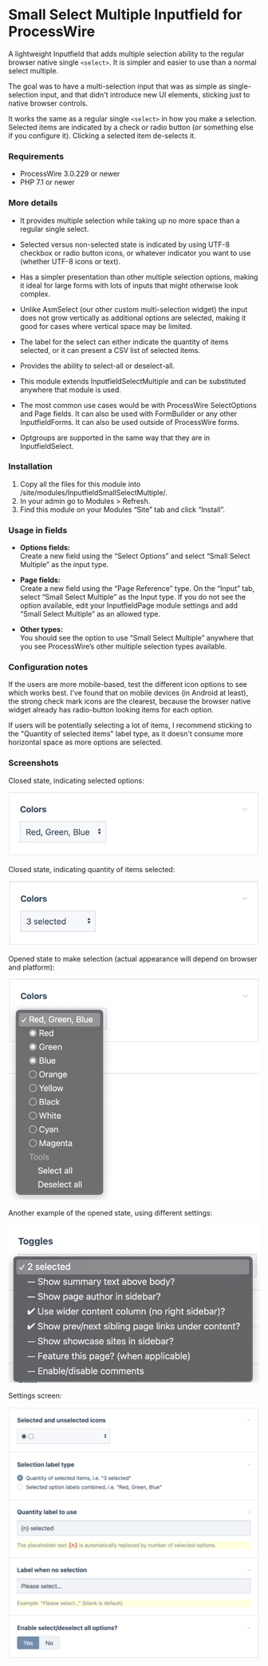 # Small Select Multiple Inputfield for ProcessWire

A lightweight Inputfield that adds multiple selection ability to the regular browser native 
single `<select>`. It is simpler and easier to use than a normal select multiple. 

The goal was to have a multi-selection input that was as simple as single-selection input, and
that didn't introduce new UI elements, sticking just to native browser controls. 

It works the same as a regular single `<select>` in how you make a selection. Selected items are indicated
by a check or radio button (or something else if you configure it). Clicking a selected item de-selects it.

### Requirements

- ProcessWire 3.0.229 or newer
- PHP 7.1 or newer

### More details

- It provides multiple selection while taking up no more space than a regular single select. 
 
- Selected versus non-selected state is indicated by using UTF-8 checkbox or radio button icons,
  or whatever indicator you want to use (whether UTF-8 icons or text). 

- Has a simpler presentation than other multiple selection options, making it ideal for large 
  forms with lots of inputs that might otherwise look complex. 
 
- Unlike AsmSelect (our other custom multi-selection widget) the input does not grow vertically 
  as additional options are selected, making it good for cases where vertical space may be limited.
 
- The label for the select can either indicate the quantity of items selected, or it can present
  a CSV list of selected items. 
 
- Provides the ability to select-all or deselect-all.

- This module extends InputfieldSelectMultiple and can be substituted anywhere that module is used.
 
- The most common use cases would be with ProcessWire SelectOptions and Page fields. It can also
  be used with FormBuilder or any other InputfieldForms. It can also be used outside of ProcessWire forms.

- Optgroups are supported in the same way that they are in InputfieldSelect. 

### Installation 

1. Copy all the files for this module into /site/modules/InputfieldSmallSelectMultiple/.
2. In your admin go to Modules > Refresh. 
3. Find this module on your Modules “Site” tab and click “Install”.

### Usage in fields

- **Options fields:**  
Create a new field using the “Select Options” and select “Small Select Multiple”
as the input type.

- **Page fields:**   
Create a new field using the “Page Reference” type. On the “Input” tab, select 
“Small Select Multiple” as the Input type. If you do not see the option available, edit
your InputfieldPage module settings and add “Small Select Multiple” as an allowed type.

- **Other types:**  
You should see the option to use “Small Select Multiple” anywhere that you see ProcessWire’s 
other multiple selection types available. 

### Configuration notes

If the users are more mobile-based, test the different icon options to see which works best.
I've found that on mobile devices (in Android at least), the strong check mark icons are the clearest, 
because the browser native widget already has radio-button looking items for each option. 

If users will be potentially selecting a lot of items, I recommend sticking to the "Quantity of 
selected items" label type, as it doesn't consume more horizontal space as more options are selected.

### Screenshots

Closed state, indicating selected options:

![Closed state using option labels](screenshots/closed.png)

Closed state, indicating quantity of items selected:

![Closed state using quantity label](screenshots/qty-label.png)

Opened state to make selection (actual appearance will depend on browser and platform):

![Open state](screenshots/open.png)

Another example of the opened state, using different settings:

![Open state](screenshots/open2.png)

Settings screen:

![Settings screen](screenshots/settings.png)